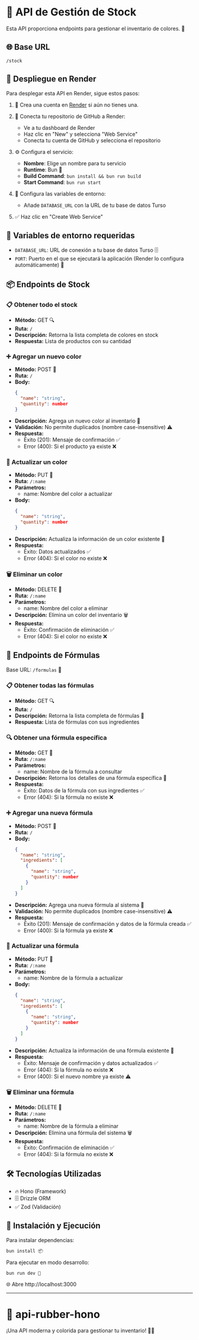 # 🎨 API de Gestión de Stock

Esta API proporciona endpoints para gestionar el inventario de colores. 🌈

## 🌐 Base URL
`/stock`

## 🚀 Despliegue en Render

Para desplegar esta API en Render, sigue estos pasos:

1. 📝 Crea una cuenta en [Render](https://render.com/) si aún no tienes una.

2. 🔗 Conecta tu repositorio de GitHub a Render:
   - Ve a tu dashboard de Render
   - Haz clic en "New" y selecciona "Web Service"
   - Conecta tu cuenta de GitHub y selecciona el repositorio

3. ⚙️ Configura el servicio:
   - **Nombre**: Elige un nombre para tu servicio
   - **Runtime**: Bun 🥟
   - **Build Command**: `bun install && bun run build`
   - **Start Command**: `bun run start`

4. 🔐 Configura las variables de entorno:
   - Añade `DATABASE_URL` con la URL de tu base de datos Turso

5. ✅ Haz clic en "Create Web Service"

## 🔑 Variables de entorno requeridas

- `DATABASE_URL`: URL de conexión a tu base de datos Turso 🗄️
- `PORT`: Puerto en el que se ejecutará la aplicación (Render lo configura automáticamente) 🔌

## 📦 Endpoints de Stock

### 📋 Obtener todo el stock
- **Método:** GET 🔍
- **Ruta:** `/`
- **Descripción:** Retorna la lista completa de colores en stock
- **Respuesta:** Lista de productos con su cantidad

### ➕ Agregar un nuevo color
- **Método:** POST 📝
- **Ruta:** `/`
- **Body:**
  ```json
  {
    "name": "string",
    "quantity": number
  }
  ```
- **Descripción:** Agrega un nuevo color al inventario 🎨
- **Validación:** No permite duplicados (nombre case-insensitive) ⚠️
- **Respuesta:** 
  - Éxito (201): Mensaje de confirmación ✅
  - Error (400): Si el producto ya existe ❌

### 🔄 Actualizar un color
- **Método:** PUT 📝
- **Ruta:** `/:name`
- **Parámetros:** 
  - name: Nombre del color a actualizar
- **Body:**
  ```json
  {
    "name": "string",
    "quantity": number
  }
  ```
- **Descripción:** Actualiza la información de un color existente 🔄
- **Respuesta:**
  - Éxito: Datos actualizados ✅
  - Error (404): Si el color no existe ❌

### 🗑️ Eliminar un color
- **Método:** DELETE 🚫
- **Ruta:** `/:name`
- **Parámetros:**
  - name: Nombre del color a eliminar
- **Descripción:** Elimina un color del inventario 🗑️
- **Respuesta:**
  - Éxito: Confirmación de eliminación ✅
  - Error (404): Si el color no existe ❌

## 🧪 Endpoints de Fórmulas

Base URL: `/formulas` 🔬

### 📋 Obtener todas las fórmulas
- **Método:** GET 🔍
- **Ruta:** `/`
- **Descripción:** Retorna la lista completa de fórmulas 📜
- **Respuesta:** Lista de fórmulas con sus ingredientes

### 🔍 Obtener una fórmula específica
- **Método:** GET 🎯
- **Ruta:** `/:name`
- **Parámetros:** 
  - name: Nombre de la fórmula a consultar
- **Descripción:** Retorna los detalles de una fórmula específica 🧪
- **Respuesta:**
  - Éxito: Datos de la fórmula con sus ingredientes ✅
  - Error (404): Si la fórmula no existe ❌

### ➕ Agregar una nueva fórmula
- **Método:** POST 📝
- **Ruta:** `/`
- **Body:**
  ```json
  {
    "name": "string",
    "ingredients": [
      {
        "name": "string",
        "quantity": number
      }
    ]
  }
  ```
- **Descripción:** Agrega una nueva fórmula al sistema 🧪
- **Validación:** No permite duplicados (nombre case-insensitive) ⚠️
- **Respuesta:** 
  - Éxito (201): Mensaje de confirmación y datos de la fórmula creada ✅
  - Error (400): Si la fórmula ya existe ❌

### 🔄 Actualizar una fórmula
- **Método:** PUT 📝
- **Ruta:** `/:name`
- **Parámetros:** 
  - name: Nombre de la fórmula a actualizar
- **Body:**
  ```json
  {
    "name": "string",
    "ingredients": [
      {
        "name": "string",
        "quantity": number
      }
    ]
  }
  ```
- **Descripción:** Actualiza la información de una fórmula existente 🔄
- **Respuesta:**
  - Éxito: Mensaje de confirmación y datos actualizados ✅
  - Error (404): Si la fórmula no existe ❌
  - Error (400): Si el nuevo nombre ya existe ⚠️

### 🗑️ Eliminar una fórmula
- **Método:** DELETE 🚫
- **Ruta:** `/:name`
- **Parámetros:**
  - name: Nombre de la fórmula a eliminar
- **Descripción:** Elimina una fórmula del sistema 🗑️
- **Respuesta:**
  - Éxito: Confirmación de eliminación ✅
  - Error (404): Si la fórmula no existe ❌

## 🛠️ Tecnologías Utilizadas
- 🔥 Hono (Framework)
- 🗄️ Drizzle ORM
- ✅ Zod (Validación)

## 🚀 Instalación y Ejecución

Para instalar dependencias:
```sh
bun install 📦
```

Para ejecutar en modo desarrollo:
```sh
bun run dev 🔧
```

🌐 Abre http://localhost:3000

---

# 🎨 api-rubber-hono

¡Una API moderna y colorida para gestionar tu inventario! 🌈✨
